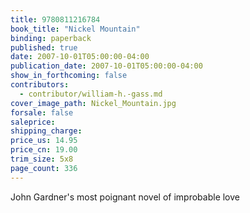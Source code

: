 ```yaml
---
title: 9780811216784
book_title: "Nickel Mountain"
binding: paperback
published: true
date: 2007-10-01T05:00:00-04:00
publication_date: 2007-10-01T05:00:00-04:00
show_in_forthcoming: false
contributors:
  - contributor/william-h.-gass.md
cover_image_path: Nickel_Mountain.jpg
forsale: false
saleprice:
shipping_charge:
price_us: 14.95
price_cn: 19.00
trim_size: 5x8
page_count: 336
---
```

John Gardner's most poignant novel of improbable love

